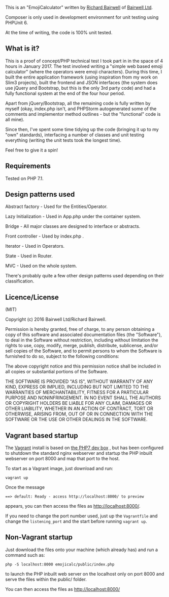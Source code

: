 This is an "EmojiCalculator" written by [Richard Bairwell](https://blog.rac.me.uk) of [Bairwell Ltd](https://www.bairwell.com).

Composer is only used in development environment for unit testing using PHPUnit 6.

At the time of writing, the code is 100% unit tested.

What is it?
-----------
This is a proof of concept/PHP technical test I took part in in the space of 4 hours in January 2017. The test involved writing a "simple web based emoji calculator" (where the operators were emoji characters). During this time, I built the entire application framework (using inspiration from my work on Slim3 projects), built the frontend and JSON interfaces (the system does use jQuery and Bootstrap, but this is the only 3rd party code) and had a fully functional system at the end of the four hour period.

Apart from jQuery/Bootstrap, all the remaining code is fully written by myself (okay, index.php isn't, and PHPStorm autogenerated some of the comments and implementor method outlines - but the "functional" code is all mine).

Since then, I've spent some time tidying up the code (bringing it up to my "own" standards), interfacing a number of classes and unit testing everything (writing the unit tests took the longest time).

Feel free to give it a spin!

Requirements
------------
Tested on PHP 7.1.

Design patterns used
---------------------
Abstract factory - Used for the Entities/Operator.

Lazy Initialization - Used in App.php under the container system.

Bridge - All major classes are designed to interface or abstracts.

Front controller - Used by index.php .

Iterator - Used in Operators.

State - Used in Router.

MVC - Used on the whole system.

There's probably quite a few other design patterns used depending on their classification.

Licence/License
---------------
(MIT)

Copyright (c) 2016 Bairwell Ltd/Richard Bairwell.

Permission is hereby granted, free of charge, to any person obtaining a copy of this software and associated documentation files (the "Software"), to deal in the Software without restriction, including without limitation the rights to use, copy, modify, merge, publish, distribute, sublicense, and/or sell copies of the Software, and to permit persons to whom the Software is furnished to do so, subject to the following conditions:

The above copyright notice and this permission notice shall be included in all copies or substantial portions of the Software.

THE SOFTWARE IS PROVIDED "AS IS", WITHOUT WARRANTY OF ANY KIND, EXPRESS OR IMPLIED, INCLUDING BUT NOT LIMITED TO THE WARRANTIES OF MERCHANTABILITY, FITNESS FOR A PARTICULAR PURPOSE AND NONINFRINGEMENT. IN NO EVENT SHALL THE AUTHORS OR COPYRIGHT HOLDERS BE LIABLE FOR ANY CLAIM, DAMAGES OR OTHER LIABILITY, WHETHER IN AN ACTION OF CONTRACT, TORT OR OTHERWISE, ARISING FROM, OUT OF OR IN CONNECTION WITH THE SOFTWARE OR THE USE OR OTHER DEALINGS IN THE SOFTWARE.

Vagrant based startup
---------------------
The [Vagrant](https://vagrantup.com) install is based on [the PHP7 dev box](https://github.com/rlerdorf/php7dev) , but has been
configured to shutdown the standard nginx webserver and startup the PHP inbuilt webserver
on port 8000 and map that port to the host.

To start as a Vagrant image, just download and run:
```
vagrant up
```
Once the message
```
==> default: Ready - access http://localhost:8000/ to preview
```
appears, you can then access the files as [http://localhost:8000/](http://localhost:8000/).

If you need to change the port number used, just up the ``Vagrantfile`` and change
the ``listening_port`` and the start before running ``vagrant up``.

Non-Vagrant startup
-------------------
Just download the files onto your machine (which already has) and run a command such as:
```
php -S localhost:8000 emojicalc/public/index.php
```
to launch the PHP inbuilt web server on the localhost only on port 8000 and serve the
files within the public/ folder.

You can then access the files as [http://localhost:8000/](http://localhost:8000/)
